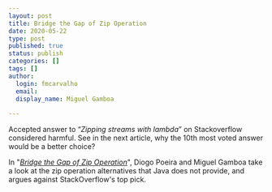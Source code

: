 ```yaml
---
layout: post
title: Bridge the Gap of Zip Operation
date: 2020-05-22
type: post
published: true
status: publish
categories: []
tags: []
author:
  login: fmcarvalho
  email: 
  display_name: Miguel Gamboa
  
---
```


Accepted answer to “_Zipping streams with lambda_” on Stackoverflow considered
harmful. See in the next article, why the 10th most voted answer would be a better choice?

In "[_Bridge the Gap of Zip Operation_](https://dzone.com/articles/bridge-the-gap-of-zip-operation)", 
Diogo Poeira and Miguel Gamboa take a look at the zip operation
alternatives that Java does not provide, and argues against StackOverflow's top
pick. 